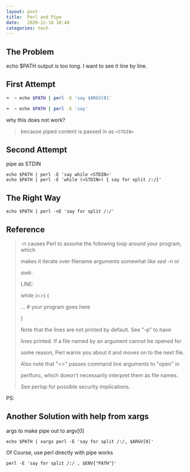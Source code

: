 ```yaml
---
layout: post
title:  Perl and Pipe
date:   2020-12-18 10:48 
categories: tech 
---
```

## The Problem

echo $PATH output is too long. I want to see it line by line. 


## First Attempt 

```sh
➜  ~ echo $PATH | perl -E 'say $ARGV[0]'

➜  ~ echo $PATH | perl -E 'say'         

```

why this does not work?

> because piped content is passed in as `<STDIN>`


## Second Attempt

pipe as STDIN 

    echo $PATH | perl -E 'say while <STDIN>'
    echo $PATH | perl -E 'while (<STDIN>) { say for split /:/}' 

## The Right Way 

    echo $PATH | perl -nE 'say for split /:/'

## Reference


> -n causes Perl to assume the following loop around your program, which
> 
> makes it iterate over filename arguments somewhat like _sed -n_ or
> 
> _awk_:
> 
> LINE:
> 
> while (<>) {
> 
> ... # your program goes here
> 
> }
> 
> Note that the lines are not printed by default. See "-p" to have
> 
> lines printed. If a file named by an argument cannot be opened for
> 
> some reason, Perl warns you about it and moves on to the next file.
> 
> Also note that "<>" passes command line arguments to "open" in
> 
> perlfunc, which doesn't necessarily interpret them as file names.
> 
> See perlop for possible security implications.

PS:

## Another Solution with help from xargs

args to make pipe out to argv[0]

    echo $PATH | xargs perl -E 'say for split /:/, $ARGV[0]'

Of Course, use perl directly with pipe works

    perl -E 'say for split /:/ , $ENV{"PATH"}'


